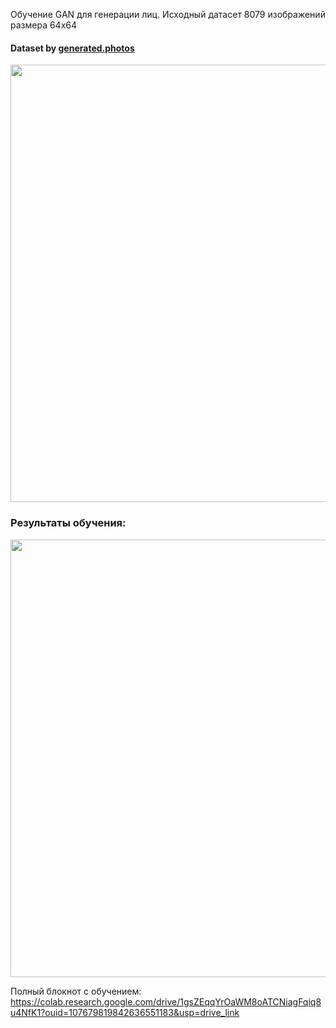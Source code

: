 
Обучение GAN для генерации лиц. Исходный датасет 8079 изображений размера 64х64  
#### Dataset by [generated.photos](https://generated.photos)

<img src="https://github.com/Lethnis/Demo_Projects/assets/88483002/09bf679b-0963-41c6-9671-a3638254837b" width="700">

### Результаты обучения:

<img src="https://github.com/Lethnis/Demo_Projects/assets/88483002/b5c466bc-4094-4188-86a1-2f111cfb103f" width="700">

Полный блокнот с обучением: https://colab.research.google.com/drive/1gsZEqqYrOaWM8oATCNiagFqiq8u4NfK1?ouid=107679819842636551183&usp=drive_link
